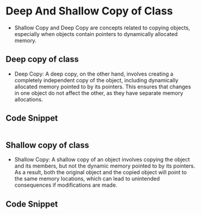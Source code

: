 # Deep And Shallow Copy of Class

- Shallow Copy and Deep Copy are concepts related to copying objects, especially when objects contain pointers to dynamically allocated memory. 

## Deep copy of class

- Deep Copy: A deep copy, on the other hand, involves creating a completely independent copy of the object, including dynamically allocated memory pointed to by its pointers. This ensures that changes in one object do not affect the other, as they have separate memory allocations.

## Code Snippet

```cpp

```

## Shallow copy of class

- Shallow Copy: A shallow copy of an object involves copying the object and its members, but not the dynamic memory pointed to by its pointers. As a result, both the original object and the copied object will point to the same memory locations, which can lead to unintended consequences if modifications are made.


## Code Snippet

```cpp

```